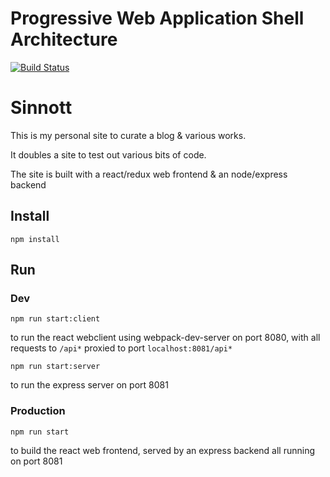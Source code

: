 # Progressive Web Application Shell Architecture

[![Build Status](https://travis-ci.org/sinnott74/Sinnott.svg?branch=master)](https://travis-ci.org/sinnott74/Sinnott)


# Sinnott
This is my personal site to curate a blog & various works.

It doubles a site to test out various bits of code.

The site is built with a react/redux web frontend & an node/express backend

## Install

```npm install```

## Run
### Dev

```npm run start:client```

to run the react webclient using webpack-dev-server on port 8080, with all requests to `/api*` proxied to port `localhost:8081/api*`

```npm run start:server```

to run the express server on port 8081

### Production

```npm run start```


to build the react web frontend, served by an express backend all running on port 8081